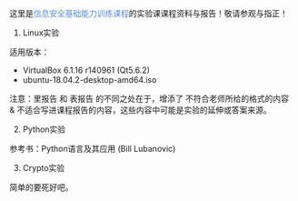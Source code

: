 这里是<font color="#548dd4">信息安全基础能力训练课程</font>的实验课课程资料与报告！敬请参观与指正！

1. Linux实验

适用版本：

- VirtualBox 6.1.16 r140961 (Qt5.6.2)
- ubuntu-18.04.2-desktop-amd64.iso

注意：里报告 和 表报告 的不同之处在于，增添了 不符合老师所给的格式的内容 & 不适合写进课程报告的内容，这些内容中可能是实验的延伸或答案来源。

2. Python实验

参考书：Python语言及其应用 (Bill Lubanovic)

3. Crypto实验

简单的要死好吧。

